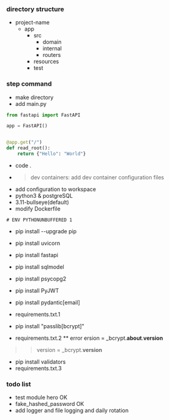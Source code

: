 
### directory structure
* project-name
  * app
    * src
      * domain
      * internal
      * routers
    * resources
    * test


### step command
* make directory
* add main.py
``` python
from fastapi import FastAPI

app = FastAPI()


@app.get("/")
def read_root():
    return {"Hello": "World"}
```

* code .
* >dev containers: add dev container configuration files
* add configuration to workspace
* python3 & postgreSQL
* 3.11-bullseye(default)
* modify Dockerfile
``` 
# ENV PYTHONUNBUFFERED 1
```
* pip install --upgrade pip

* pip install uvicorn
* pip install fastapi
* pip install sqlmodel
* pip install psycopg2
* pip install PyJWT
* pip install pydantic[email]
* requirements.txt.1
* pip install "passlib[bcrypt]"
* requirements.txt.2
** error
ersion = _bcrypt.__about__.__version__ 
>> version = _bcrypt.__version__
* pip install validators
* requirements.txt.3

### todo list
* test module hero OK
* fake_hashed_password OK
* add logger and file logging and daily rotation
